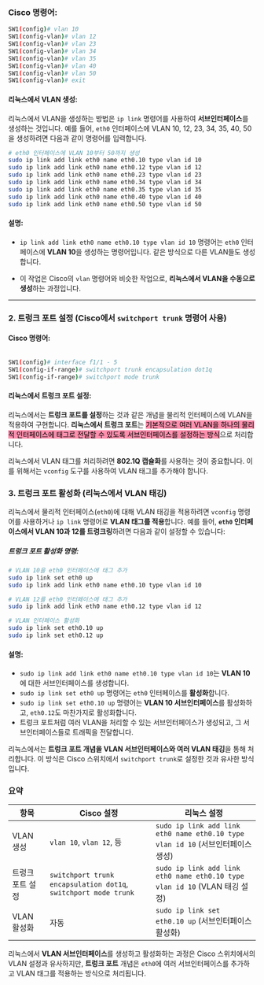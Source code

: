 

###  Cisco 명령어:

``` bash
SW1(config)# vlan 10
SW1(config-vlan)# vlan 12
SW1(config-vlan)# vlan 23
SW1(config-vlan)# vlan 34
SW1(config-vlan)# vlan 35
SW1(config-vlan)# vlan 40
SW1(config-vlan)# vlan 50
SW1(config-vlan)# exit
```

#### 리눅스에서 VLAN 생성:

리눅스에서 VLAN을 생성하는 방법은 `ip link` 명령어를 사용하여 **서브인터페이스**를 생성하는 것입니다. 예를 들어, `eth0` 인터페이스에 VLAN 10, 12, 23, 34, 35, 40, 50을 생성하려면 다음과 같이 명령어를 입력합니다.

``` bash
# eth0 인터페이스에 VLAN 10부터 50까지 생성 
sudo ip link add link eth0 name eth0.10 type vlan id 10
sudo ip link add link eth0 name eth0.12 type vlan id 12 
sudo ip link add link eth0 name eth0.23 type vlan id 23 
sudo ip link add link eth0 name eth0.34 type vlan id 34 
sudo ip link add link eth0 name eth0.35 type vlan id 35 
sudo ip link add link eth0 name eth0.40 type vlan id 40 
sudo ip link add link eth0 name eth0.50 type vlan id 50
```

#### 설명:

- `ip link add link eth0 name eth0.10 type vlan id 10` 명령어는 `eth0` 인터페이스에 **VLAN 10**을 생성하는 명령어입니다. 같은 방식으로 다른 VLAN들도 생성합니다.

- 이 작업은 Cisco의 `vlan` 명령어와 비슷한 작업으로, **리눅스에서 VLAN을 수동으로 생성**하는 과정입니다.

---
### 2. **트렁크 포트 설정 (Cisco에서 `switchport trunk` 명령어 사용)**

#### Cisco 명령어:

``` bash

SW1(config)# interface f1/1 - 5 
SW1(config-if-range)# switchport trunk encapsulation dot1q 
SW1(config-if-range)# switchport mode trunk
```

#### 리눅스에서 트렁크 포트 설정:

리눅스에서는 **트렁크 포트를 설정**하는 것과 같은 개념을 물리적 인터페이스에 VLAN을 적용하여 구현합니다. **리눅스에서 트렁크 포트**는 <mark style="background: #FF5582A6;">기본적으로 여러 VLAN을 하나의 물리적 인터페이스에 태그로 전달할 수 있도록 서브인터페이스를 설정하는 방식</mark>으로 처리합니다.

리눅스에서 VLAN 태그를 처리하려면 **802.1Q 캡슐화**를 사용하는 것이 중요합니다. 이를 위해서는 `vconfig` 도구를 사용하여 VLAN 태그를 추가해야 합니다.

### 3. **트렁크 포트 활성화 (리눅스에서 VLAN 태깅)**

리눅스에서 물리적 인터페이스(`eth0`)에 대해 VLAN 태깅을 적용하려면 `vconfig` 명령어를 사용하거나 `ip link` 명령어로 **VLAN 태그를 적용**합니다. 예를 들어, **`eth0` 인터페이스에서 VLAN 10과 12를 트렁크링**하려면 다음과 같이 설정할 수 있습니다:


##### 트렁크 포트 활성화 명령:

``` bash
# VLAN 10을 eth0 인터페이스에 태그 추가
sudo ip link set eth0 up
sudo ip link add link eth0 name eth0.10 type vlan id 10

# VLAN 12를 eth0 인터페이스에 태그 추가
sudo ip link add link eth0 name eth0.12 type vlan id 12

# VLAN 인터페이스 활성화
sudo ip link set eth0.10 up
sudo ip link set eth0.12 up
```

#### 설명:

- `sudo ip link add link eth0 name eth0.10 type vlan id 10`는 **VLAN 10**에 대한 서브인터페이스를 생성합니다.
- `sudo ip link set eth0 up` 명령어는 `eth0` 인터페이스를 **활성화**합니다.
- `sudo ip link set eth0.10 up` 명령어는 **VLAN 10 서브인터페이스**를 활성화하고, `eth0.12`도 마찬가지로 활성화합니다.
- 트렁크 포트처럼 여러 VLAN을 처리할 수 있는 서브인터페이스가 생성되고, 그 서브인터페이스들로 트래픽을 전달합니다.

리눅스에서는 **트렁크 포트 개념을 VLAN 서브인터페이스와 여러 VLAN 태깅**을 통해 처리합니다. 이 방식은 Cisco 스위치에서 `switchport trunk`로 설정한 것과 유사한 방식입니다.


### 요약

|항목|Cisco 설정|리눅스 설정|
|---|---|---|
|VLAN 생성|`vlan 10`, `vlan 12`, 등|`sudo ip link add link eth0 name eth0.10 type vlan id 10` (서브인터페이스 생성)|
|트렁크 포트 설정|`switchport trunk encapsulation dot1q`, `switchport mode trunk`|`sudo ip link add link eth0 name eth0.10 type vlan id 10` (VLAN 태깅 설정)|
|VLAN 활성화|자동|`sudo ip link set eth0.10 up` (서브인터페이스 활성화)|

리눅스에서 **VLAN 서브인터페이스**를 생성하고 활성화하는 과정은 Cisco 스위치에서의 VLAN 설정과 유사하지만, **트렁크 포트** 개념은 `eth0`에 여러 서브인터페이스를 추가하고 VLAN 태그를 적용하는 방식으로 처리됩니다.
